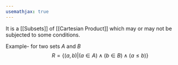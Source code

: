 ```yaml
---
usemathjax: true
---
```


It is a [[Subsets]] of [[Cartesian Product]] which may or may not be subjected to some conditions.

Example-
for two sets $A$ and $B$
$$R = \{ (a, b)|(a \in A) \wedge (b \in B) \wedge (a \le b) \}$$